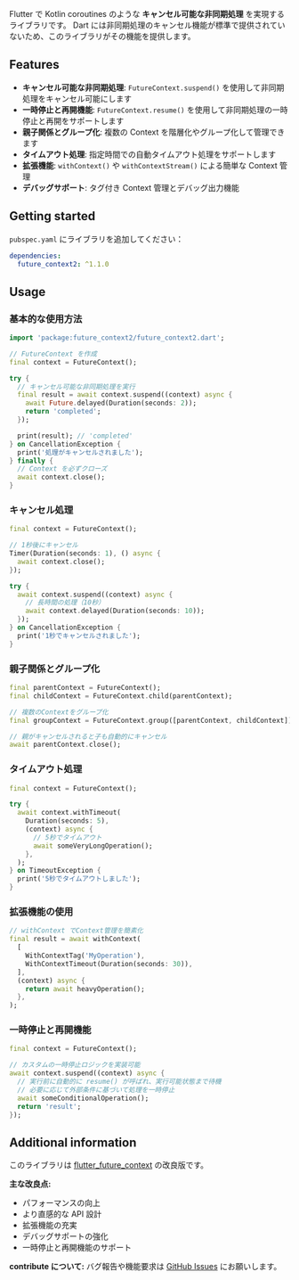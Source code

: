 Flutter で Kotlin coroutines のような **キャンセル可能な非同期処理** を実現するライブラリです。
Dart には非同期処理のキャンセル機能が標準で提供されていないため、このライブラリがその機能を提供します。

## Features

- **キャンセル可能な非同期処理**: `FutureContext.suspend()` を使用して非同期処理をキャンセル可能にします
- **一時停止と再開機能**: `FutureContext.resume()` を使用して非同期処理の一時停止と再開をサポートします
- **親子関係とグループ化**: 複数の Context を階層化やグループ化して管理できます
- **タイムアウト処理**: 指定時間での自動タイムアウト処理をサポートします
- **拡張機能**: `withContext()` や `withContextStream()` による簡単な Context 管理
- **デバッグサポート**: タグ付き Context 管理とデバッグ出力機能

## Getting started

`pubspec.yaml` にライブラリを追加してください：

```yaml
dependencies:
  future_context2: ^1.1.0
```

## Usage

### 基本的な使用方法

```dart
import 'package:future_context2/future_context2.dart';

// FutureContext を作成
final context = FutureContext();

try {
  // キャンセル可能な非同期処理を実行
  final result = await context.suspend((context) async {
    await Future.delayed(Duration(seconds: 2));
    return 'completed';
  });

  print(result); // 'completed'
} on CancellationException {
  print('処理がキャンセルされました');
} finally {
  // Context を必ずクローズ
  await context.close();
}
```

### キャンセル処理

```dart
final context = FutureContext();

// 1秒後にキャンセル
Timer(Duration(seconds: 1), () async {
  await context.close();
});

try {
  await context.suspend((context) async {
    // 長時間の処理（10秒）
    await context.delayed(Duration(seconds: 10));
  });
} on CancellationException {
  print('1秒でキャンセルされました');
}
```

### 親子関係とグループ化

```dart
final parentContext = FutureContext();
final childContext = FutureContext.child(parentContext);

// 複数のContextをグループ化
final groupContext = FutureContext.group([parentContext, childContext]);

// 親がキャンセルされると子も自動的にキャンセル
await parentContext.close();
```

### タイムアウト処理

```dart
final context = FutureContext();

try {
  await context.withTimeout(
    Duration(seconds: 5),
    (context) async {
      // 5秒でタイムアウト
      await someVeryLongOperation();
    },
  );
} on TimeoutException {
  print('5秒でタイムアウトしました');
}
```

### 拡張機能の使用

```dart
// withContext でContext管理を簡素化
final result = await withContext(
  [
    WithContextTag('MyOperation'),
    WithContextTimeout(Duration(seconds: 30)),
  ],
  (context) async {
    return await heavyOperation();
  },
);
```

### 一時停止と再開機能

```dart
final context = FutureContext();

// カスタムの一時停止ロジックを実装可能
await context.suspend((context) async {
  // 実行前に自動的に resume() が呼ばれ、実行可能状態まで待機
  // 必要に応じて外部条件に基づいて処理を一時停止
  await someConditionalOperation();
  return 'result';
});
```

## Additional information

このライブラリは [flutter_future_context](https://github.com/vivitainc/flutter_future_context) の改良版です。

**主な改良点:**

- パフォーマンスの向上
- より直感的な API 設計
- 拡張機能の充実
- デバッグサポートの強化
- 一時停止と再開機能のサポート

**contribute について:**
バグ報告や機能要求は [GitHub Issues](https://github.com/eaglesakura/flutter_armyknife/issues) にお願いします。
